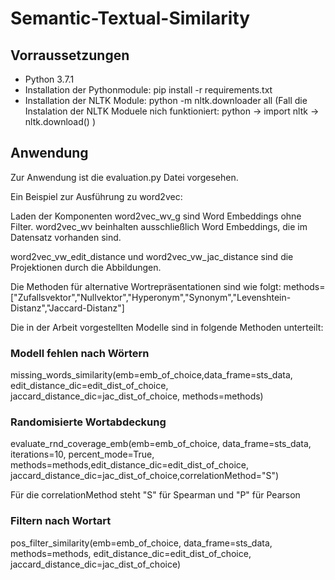 # Semantic-Textual-Similarity

## Vorraussetzungen
- Python 3.7.1
- Installation der Pythonmodule: pip install -r requirements.txt
- Installation der NLTK Module: python -m nltk.downloader all
(Fall die Instalation der NLTK Moduele nich funktioniert: 
  python -> import nltk -> nltk.download()
)
## Anwendung
Zur Anwendung ist die evaluation.py Datei vorgesehen.

Ein Beispiel zur Ausführung zu word2vec:

Laden der Komponenten
word2vec_wv_g sind Word Embeddings ohne Filter.
word2vec_wv beinhalten ausschließlich Word Embeddings, die im Datensatz vorhanden sind.

word2vec_vw_edit_distance und word2vec_vw_jac_distance sind die Projektionen durch die Abbildungen.

Die Methoden für alternative Wortrepräsentationen sind wie folgt:
methods=["Zufallsvektor","Nullvektor","Hyperonym","Synonym","Levenshtein-Distanz","Jaccard-Distanz"]


Die in der Arbeit vorgestellten Modelle sind in folgende Methoden unterteilt:

### Modell fehlen nach Wörtern
missing_words_similarity(emb=emb_of_choice,data_frame=sts_data, edit_distance_dic=edit_dist_of_choice, 
jaccard_distance_dic=jac_dist_of_choice, methods=methods)

### Randomisierte Wortabdeckung
evaluate_rnd_coverage_emb(emb=emb_of_choice, data_frame=sts_data, iterations=10, percent_mode=True, methods=methods,edit_distance_dic=edit_dist_of_choice, 
jaccard_distance_dic=jac_dist_of_choice,correlationMethod="S")

Für die correlationMethod steht "S" für Spearman und "P" für Pearson

### Filtern nach Wortart
pos_filter_similarity(emb=emb_of_choice, data_frame=sts_data, methods=methods, edit_distance_dic=edit_dist_of_choice,
jaccard_distance_dic=jac_dist_of_choice)

